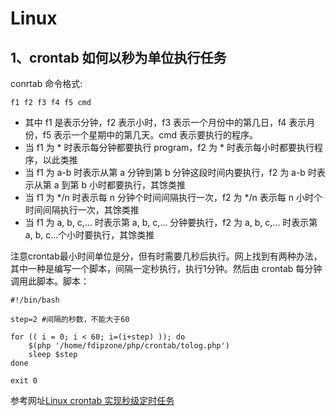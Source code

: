 # **Linux**
## **1、crontab 如何以秒为单位执行任务**

conrtab 命令格式:

`f1 f2 f3 f4 f5 cmd`

* 其中 f1 是表示分钟，f2 表示小时，f3 表示一个月份中的第几日，f4 表示月份，f5 表示一个星期中的第几天。cmd 表示要执行的程序。
* 当 f1 为 * 时表示每分钟都要执行 program，f2 为 * 时表示每小时都要执行程序，以此类推
* 当 f1 为 a-b 时表示从第 a 分钟到第 b 分钟这段时间内要执行，f2 为 a-b 时表示从第 a 到第 b 小时都要执行，其馀类推
* 当 f1 为 \*/n 时表示每 n 分钟个时间间隔执行一次，f2 为 \*/n 表示每 n 小时个时间间隔执行一次，其馀类推
* 当 f1 为 a, b, c,... 时表示第 a, b, c,... 分钟要执行，f2 为 a, b, c,... 时表示第 a, b, c...个小时要执行，其馀类推

注意crontab最小时间单位是分，但有时需要几秒后执行。网上找到有两种办法，其中一种是编写一个脚本，间隔一定秒执行，执行1分钟。然后由 crontab 每分钟调用此脚本。脚本：
```shell
#!/bin/bash  

step=2 #间隔的秒数，不能大于60  

for (( i = 0; i < 60; i=(i+step) )); do  
    $(php '/home/fdipzone/php/crontab/tolog.php')  
    sleep $step  
done  
  
exit 0
```
参考网址[Linux crontab 实现秒级定时任务](https://www.cnblogs.com/handle/p/9246197.html)

